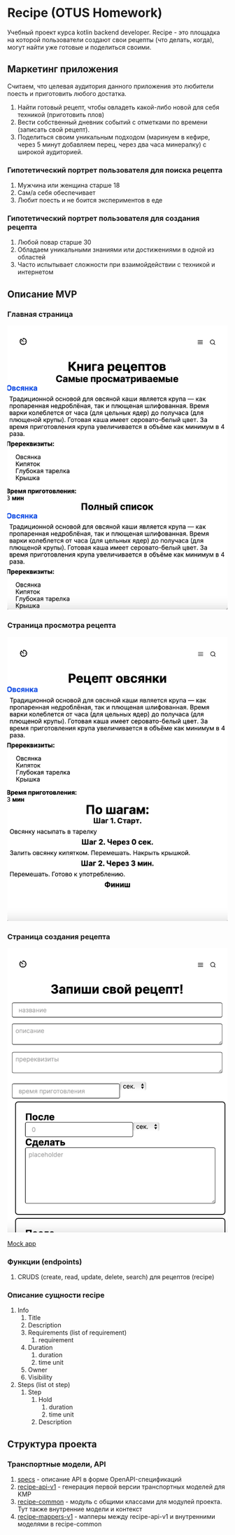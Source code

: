# Recipe (OTUS Homework)
Учебный проект курса kotlin backend developer. Recipe - это площадка на которой
пользователи создают свои рецепты (что делать, когда), могут найти уже готовые и поделиться своими.

## Маркетинг приложения
Считаем, что целевая аудитория данного приложения это любители поесть и приготовить любого достатка.
1. Найти готовый рецепт, чтобы овладеть какой-либо новой для себя техникой (приготовить плов)
1. Вести собственный дневник событий с отметками по времени (записать свой рецепт).
1. Поделиться своим уникальным подходом (маринуем в кефире, через 5 минут добавляем перец, через два часа минералку) с широкой аудиторией.

### Гипотетический портрет пользователя для поиска рецепта
1. Мужчина или женщина старше 18
2. Сам/а себя обеспечивает
3. Любит поесть и не боится экспериментов в еде

### Гипотетический портрет пользователя для создания рецепта
1. Любой повар старше 30
2. Обладаем уникальными знаниями или достижениями в одной из областей
3. Часто испытывает сложности при взаимойдействии с техникой и интернетом

## Описание MVP
### Главная страница
![](docs/imgs/home.png)

### Страница просмотра рецепта
![](docs/imgs/recipe.png)

### Страница создания рецепта
![](docs/imgs/create.png)

[Mock app](https://outlandish-other-penguin-w258b2.teleporthq.app)

### Функции (endpoints)

1. CRUDS (create, read, update, delete, search) для рецептов (recipe)

### Описание сущности recipe
1. Info
   1. Title
   2. Description
   3. Requirements (list of requirement)
      1. requirement
   4. Duration
      1. duration
      2. time unit
   5. Owner
   6. Visibility
2. Steps (list ot step)
    1. Step
       1. Hold
          1. duration
          2. time unit
       2. Description
   
## Структура проекта
### Транспортные модели, API
1. [specs](specs) - описание API в форме OpenAPI-спецификаций
2. [recipe-api-v1](recipe-api-v1) - генерация первой версии транспортных моделей для KMP
3. [recipe-common](recipe-common) - модуль с общими классами для модулей проекта. Тут также внутренние модели и контекст
4. [recipe-mappers-v1](recipe-mappers-v1) - мапперы между recipe-api-v1 и внутренними моделями в recipe-common
